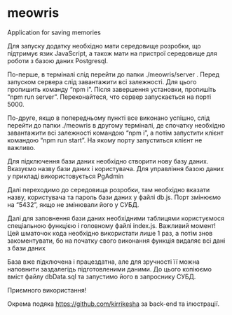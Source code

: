 # meowris
Application for saving memories

Для запуску додатку необхідно мати середовище розробки, що підтримує язик JavaScript, а також мати на пристрої середовище для роботи з базою даних Postgresql.

По-перше, в терміналі слід перейти до папки ./meowris/server . Перед запуском сервера слід завантажити всі залежності. Для цього пропишить команду “npm i”. 
Після завершення установки, пропишіть “npm run server”. Переконайтеся, что сервер запускається на порті 5000.

По-друге, якщо в попередньому пункті все виконано успішно, слід перейти до папки ./meowris в другому терміналі, де спочатку необхідно завантажити всі залежності командою “npm i”, 
а потім запустити клієнт командою “npm run start”. На якому порту запуститься клієнт не важливо.

Для підключення бази даних необхідно створити нову базу даних. Вказуємо назву бази даних і користувача. Для управління базою даних у прикладі використовується PgAdmin

Далі переходимо до середовища розробки, там необхідно вказати назву, користувача та пароль бази даних у файлі db.js. Порт змінюємо на “5432”, якщо не змінювали його у СУБД.

Далі для заповнення бази даних необхідними таблицями користуємося спеціальною функцією і головному файлі index.js. Важливий момент! Цей шматочок кода необхідно використати лише 1 раз, 
а потім знов закоментувати, бо на початку свого виконання функція видаляє всі дані з бази даних

База вже підключена і працездатна, але для зручності її можна наповнити заздалегідь підготовленими даними. До цього копіюємо вміст файлу dbData.sql та запустимо його в запроснику СУБД.

Приємного використання!

Окрема подяка https://github.com/kirrikesha за back-end та ілюстрації.
